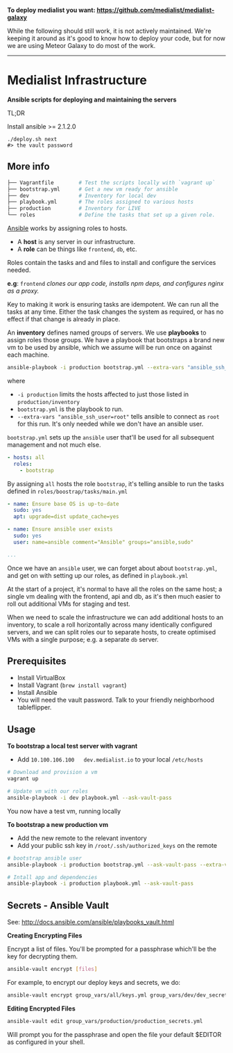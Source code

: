 
**To deploy medialist you want: https://github.com/medialist/medialist-galaxy**

While the following should still work, it is not actively maintained. We're keeping it around as it's good to know how to deploy your code, but for now we are using Meteor Galaxy to do most of the work.

---

# Medialist Infrastructure

**Ansible scripts for deploying and maintaining the servers**

TL;DR

Install ansible >= 2.1.2.0

```
./deploy.sh next
#> the vault password
```

## More info

```sh
├── Vagrantfile        # Test the scripts locally with `vagrant up`
├── bootstrap.yml      # Get a new vm ready for ansible
├── dev                # Inventory for local dev
├── playbook.yml       # The roles assigned to various hosts
├── production         # Inventory for LIVE
└── roles              # Define the tasks that set up a given role.
```

[Ansible](http://docs.ansible.com/ansible/index.html) works by assigning roles to hosts.

- A **host** is any server in our infrastructure.
- A **role** can be things like `frontend`, `db`, etc.

Roles contain the tasks and and files to install and configure the services needed.

**e.g**: `frontend` _clones our app code, installs npm deps, and configures nginx as a proxy._

Key to making it work is ensuring tasks are idempotent. We can run all the tasks at any time. Either the task changes the system as required, or has no effect if that change is already in place.

An **inventory** defines named groups of servers. We use **playbooks** to assign roles those groups. We have a playbook that bootstraps a brand new vm to be used by ansible, which we assume will be run once on against each machine.

```sh
ansible-playbook -i production bootstrap.yml --extra-vars "ansible_ssh_user=root"
```

where
- `-i production` limits the hosts affected to just those listed in `production/inventory`
- `bootstrap.yml` is the playbook to run.
- `--extra-vars "ansible_ssh_user=root"` tells ansible to connect as `root` for this run. It's only needed while we don't have an ansible user.

`bootstrap.yml` sets up the `ansible` user that'll be used for all subsequent management and not much else.

```yaml
- hosts: all
  roles:
    - bootstrap
```

By assigning `all` hosts the role `bootstrap`, it's telling ansible to run the tasks defined in `roles/boostrap/tasks/main.yml`

```yaml
- name: Ensure base OS is up-to-date
  sudo: yes
  apt: upgrade=dist update_cache=yes

- name: Ensure ansible user exists
  sudo: yes
  user: name=ansible comment="Ansible" groups="ansible,sudo"

...
```

Once we have an `ansible` user, we can forget about about `bootstrap.yml`, and get on with setting up our roles, as defined in `playbook.yml`

At the start of a project, it's normal to have all the roles on the same host; a single vm dealing with the frontend, api and db, as it's then much easier to roll out additional VMs for staging and test.

When we need to scale the infrastructure we can add additional hosts to an inventory, to scale a roll horizontally across many identically configured servers, and we can split roles our to separate hosts, to create optimised VMs with a single purpose; e.g. a separate `db` server.

## Prerequisites

- Install VirtualBox
- Install Vagrant (`brew install vagrant`)
- Install Ansible
- You will need the vault password. Talk to your friendly neighborhood tableflipper.

## Usage

**To bootstrap a local test server with vagrant**

- Add `10.100.106.100	dev.medialist.io` to your local `/etc/hosts`

```sh
# Download and provision a vm
vagrant up

# Update vm with our roles
ansible-playbook -i dev playbook.yml --ask-vault-pass
```

You now have a test vm, running locally

**To bootstrap a new production vm**

- Add the new remote to the relevant inventory
- Add your public ssh key in `/root/.ssh/authorized_keys` on the remote

```sh
# bootstrap ansible user
ansible-playbook -i production bootstrap.yml --ask-vault-pass --extra-vars "ansible_user=root"

# Intall app and dependencies
ansible-playbook -i production playbook.yml --ask-vault-pass
```

## Secrets - Ansible Vault

See: http://docs.ansible.com/ansible/playbooks_vault.html

**Creating Encrypting Files**

Encrypt a list of files. You'll be prompted for a passphrase which'll be the key for decrypting them.

```sh
ansible-vault encrypt [files]
```

For example, to encrypt our deploy keys and secrets, we do:

```sh
ansible-vault encrypt group_vars/all/keys.yml group_vars/dev/dev_secrets.yml group_vars/next/next_secrets.yml group_vars/production/production_secrets.yml
```

**Editing Encrypted Files**

```sh
ansible-vault edit group_vars/production/production_secrets.yml
```

Will prompt you for the passphrase and open the file your default $EDITOR as configured in your shell.
